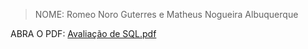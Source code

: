 >NOME: Romeo Noro Guterres e Matheus Nogueira Albuquerque

ABRA O PDF:
[Avaliação de SQL.pdf](https://github.com/user-attachments/files/15534743/Avaliacao.de.SQL.pdf)
